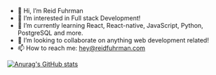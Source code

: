- 👋 Hi, I’m Reid Fuhrman
- 👀 I’m interested in Full stack Development!
- 🌱 I’m currently learning React, React-native, JavaScript, Python, PostgreSQL and more.
- 💞️ I’m looking to collaborate on anything web development related!
- 📫 How to reach me: hey@reidfuhrman.com

[![Anurag's GitHub stats](ttps://github-readme-stats.vercel.app/api?username=rjfuhrman42&show_icons=true&hide=contribs,prs&cache_seconds=86400&theme=solarized-light)](https://github.com/anuraghazra/github-readme-stats)

<!---
rjfuhrman42/rjfuhrman42 is a ✨ special ✨ repository because its `README.md` (this file) appears on your GitHub profile.
You can click the Preview link to take a look at your changes.
--->

